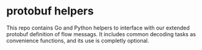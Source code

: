 # protobuf helpers

This repo contains Go and Python helpers to interface with our extended
protobuf definition of flow messags. It includes common decoding tasks as
convenience functions, and its use is completly optional.
